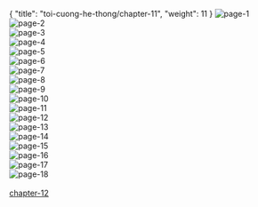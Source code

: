 { "title": "toi-cuong-he-thong/chapter-11", "weight": 11 }
<img src="toi-cuong-he-thong_0011_01-b90a5617f6601ca5cf2de8f4337e3216.webp" alt="page-1" origin="http://1.bp.blogspot.com/-SLa715jfaYw/W3BHP0WnElI/AAAAAAAAjXc/kEECxGxSKWUFnUF9WRuLmCQQ_CGRFRRbACLcBGAs/s1600/1.jpg?imgmax=0"><br/>
<img src="toi-cuong-he-thong_0011_02-6c3dd1cb9f94bcc10b25733f83f204cb.webp" alt="page-2" origin="http://1.bp.blogspot.com/-DX2eJ3hkhHE/W3BHSPl6dqI/AAAAAAAAjYE/rmFq3QFfnOUYIf4sMMEw-EQ2V5UDXwllQCLcBGAs/s1600/3.jpg?imgmax=0"><br/>
<img src="toi-cuong-he-thong_0011_03-3a10d2748e9083c9ea1e81537e293314.webp" alt="page-3" origin="http://1.bp.blogspot.com/-F3znBYSU-gE/W3BHSQVVi1I/AAAAAAAAjYI/S0xH8b2aw_UwZl3juivW6tmMvGFFjiMdACLcBGAs/s1600/4.jpg?imgmax=0"><br/>
<img src="toi-cuong-he-thong_0011_04-1614e4e3e5569248789acb4d4282c420.webp" alt="page-4" origin="http://1.bp.blogspot.com/-qEEueCDfNrQ/W3BHS2WFqAI/AAAAAAAAjYM/ElAiYwUjz7MQey4Og92xzzacvTVTkx6zgCLcBGAs/s1600/5.jpg?imgmax=0"><br/>
<img src="toi-cuong-he-thong_0011_05-b5dd241d23e5623a293c46da4b85defb.webp" alt="page-5" origin="http://1.bp.blogspot.com/-g2EtOA0zLDw/W3BHTXNJysI/AAAAAAAAjYQ/yGujdLHDdvUDiHZb0eLDWW2lO865HQ1fACLcBGAs/s1600/6.jpg?imgmax=0"><br/>
<img src="toi-cuong-he-thong_0011_06-682340611fb835e66a865a20b671d51f.webp" alt="page-6" origin="http://1.bp.blogspot.com/-7v4ORepA9MU/W3BHT8PfY_I/AAAAAAAAjYU/nYLvTe0dzxsqd753fAuF7-D0N3IbU8CkQCLcBGAs/s1600/7.jpg?imgmax=0"><br/>
<img src="toi-cuong-he-thong_0011_07-3120552aa7cb56139deb1051e71cc67d.webp" alt="page-7" origin="http://1.bp.blogspot.com/-j-spTj4aMS8/W3BHUQpc8KI/AAAAAAAAjYY/4-mXIGgYiJY-wDRyhB5-AI3ugS5oRXgCwCLcBGAs/s1600/8.jpg?imgmax=0"><br/>
<img src="toi-cuong-he-thong_0011_08-57fe0419c3b31db3ec40950b435bf979.webp" alt="page-8" origin="http://1.bp.blogspot.com/-vAbsibNOj90/W3BHU8HhhpI/AAAAAAAAjYc/IiWcw8gB0uEU_P0XLZPYNJR73qVlrdjmwCLcBGAs/s1600/9.jpg?imgmax=0"><br/>
<img src="toi-cuong-he-thong_0011_09-981f10f4420f843382ba23550d8ad6db.webp" alt="page-9" origin="http://1.bp.blogspot.com/-AhaAp0qdX1o/W3BHPyuca9I/AAAAAAAAjXY/3ixJMP-wzuUAMkEFSIIDIi7Ew31SpzMNwCLcBGAs/s1600/10.jpg?imgmax=0"><br/>
<img src="toi-cuong-he-thong_0011_10-4f2040f7470d66497e360c6d98721800.webp" alt="page-10" origin="http://1.bp.blogspot.com/-aaca8NjmETo/W3BHPw13xcI/AAAAAAAAjXg/mlR7TaIKDJI6Po7yRLz-glCpxYx0XIbaQCLcBGAs/s1600/11.jpg?imgmax=0"><br/>
<img src="toi-cuong-he-thong_0011_11-7d498c30b09a9b1a29fc025e62642b70.webp" alt="page-11" origin="http://1.bp.blogspot.com/-6oNkN7TSihE/W3BHQilTY7I/AAAAAAAAjXk/X5gy23e8m1AL0tww0_DbVWCOJKUgpYhpACLcBGAs/s1600/12.jpg?imgmax=0"><br/>
<img src="toi-cuong-he-thong_0011_12-b3966b5f7b7c26cea26afe348f6d9a46.webp" alt="page-12" origin="http://1.bp.blogspot.com/-oEEa9PcEIo0/W3BHQ8WDlkI/AAAAAAAAjXo/fO_R7SShjxknQldUGD2khdRRaID7B_h8ACLcBGAs/s1600/13.jpg?imgmax=0"><br/>
<img src="toi-cuong-he-thong_0011_13-73df5bd2aa435ca4d5056ddb947db7f9.webp" alt="page-13" origin="http://1.bp.blogspot.com/-3Lb5e05ez38/W3BHRGRUOxI/AAAAAAAAjXs/PkdXRXtS1Dg1mUBsuRkaRobKS4uqcjFWgCLcBGAs/s1600/14.jpg?imgmax=0"><br/>
<img src="toi-cuong-he-thong_0011_14-f0de6aedeb5fd8417f96460d095be0a2.webp" alt="page-14" origin="http://1.bp.blogspot.com/-s6rIKl0pcLM/W3BHRKP92FI/AAAAAAAAjXw/9am_I_gsdh4ocIZocs8_BPhu_KHpXoyIgCLcBGAs/s1600/15.jpg?imgmax=0"><br/>
<img src="toi-cuong-he-thong_0011_15-0968c4211f9ff692086d15f6f9dabe2a.webp" alt="page-15" origin="http://1.bp.blogspot.com/-aH3AKYB8f0M/W3BHRU1Kf9I/AAAAAAAAjX0/PwxEcd2z3-0u0KYZLL0K9vVdxj12v4sOACLcBGAs/s1600/16.jpg?imgmax=0"><br/>
<img src="toi-cuong-he-thong_0011_16-c1d81295e20806fc29c0157479fb196d.webp" alt="page-16" origin="http://1.bp.blogspot.com/-ud9lJLM_lfc/W3BHRknC0VI/AAAAAAAAjX4/POEmCThftVwBn75pcf6W14grvAPIqdKKACLcBGAs/s1600/17.jpg?imgmax=0"><br/>
<img src="toi-cuong-he-thong_0011_17-63eaf6e7c6efe8327ea09bbfc4315e6c.webp" alt="page-17" origin="http://1.bp.blogspot.com/-ZOGBv2JlGgA/W3BHR4ZwRiI/AAAAAAAAjX8/gj2B2cAQFnYBMwNcuQAasvnxit-dHUT4ACLcBGAs/s1600/18.jpg?imgmax=0"><br/>
<img src="toi-cuong-he-thong_0011_18-01b79d700534eaafa2a23f6d392325ea.webp" alt="page-18" origin="http://1.bp.blogspot.com/-Y3hMYf2mWXA/W3BHSPDR0-I/AAAAAAAAjYA/vzb3e8XbhvQTV_mCFJBx4T-XEnwiGdyrwCLcBGAs/s1600/19.jpg?imgmax=0"><br/>
<br/><a class="nextchap" href="/toi-cuong-he-thong/chapter-12">chapter-12</a>
